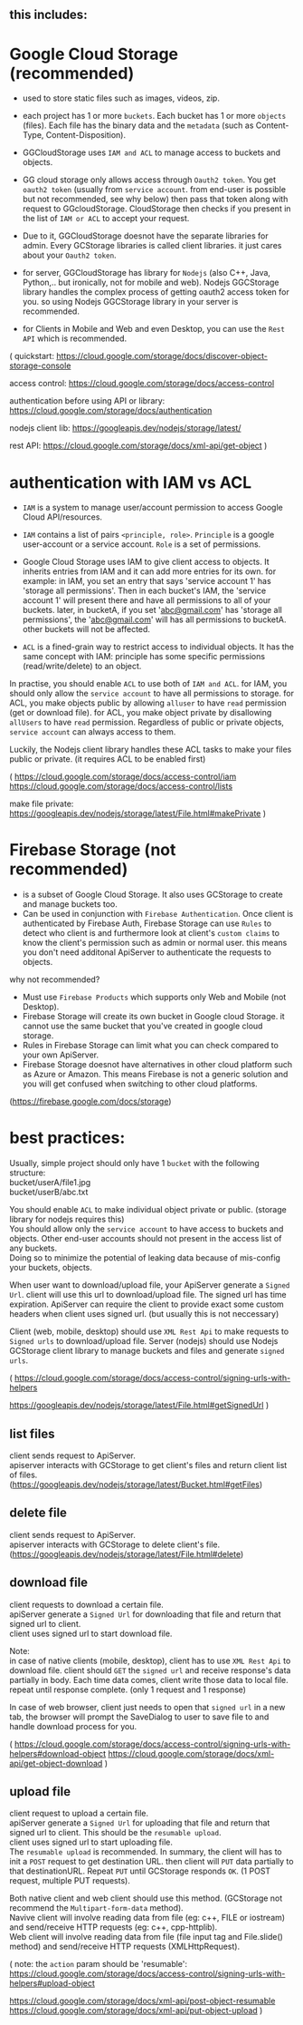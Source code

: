 this includes:
- 


# Google Cloud Storage (recommended)
- used to store static files such as images, videos, zip.
- each project has 1 or more `buckets`. Each bucket has 1 or more `objects` (files). Each file has the binary data and the `metadata` (such as Content-Type, Content-Disposition).

- GGCloudStorage uses `IAM and ACL` to manage access to buckets and objects.
- GG cloud storage only allows access through `Oauth2 token`. You get `oauth2 token` (usually from `service account`. from end-user is possible but not recommended, see why below) then pass that token along with request to GGcloudStorage. CloudStorage then checks if you present in the list of `IAM or ACL` to accept your request. 

- Due to it, GGCloudStorage doesnot have the separate libraries for admin. Every GCStorage libraries is called client libraries. it just cares about your `Oauth2 token`.
- for server, GGCloudStorage has library for `Nodejs` (also C++, Java, Python,.. but ironically, not for mobile and web). Nodejs GGCStorage library handles the complex process of getting oauth2 access token for you. so using Nodejs GGCStorage library in your server is recommended.
- for Clients in Mobile and Web and even Desktop, you can use the `Rest API` which is recommended.

(
quickstart:
https://cloud.google.com/storage/docs/discover-object-storage-console

access control:
https://cloud.google.com/storage/docs/access-control

authentication before using API or library:
https://cloud.google.com/storage/docs/authentication

nodejs client lib:
https://googleapis.dev/nodejs/storage/latest/

rest API:
https://cloud.google.com/storage/docs/xml-api/get-object
)

# authentication with IAM vs ACL
- `IAM` is a system to manage user/account permission to access Google Cloud API/resources.
- `IAM` contains a list of pairs `<principle, role>`. `Principle` is a google user-account or a service account. `Role` is a set of permissions.
- Google Cloud Storage uses IAM to give client access to objects. It inherits entries from IAM and it can add more entries for its own.
for example: in IAM, you set an entry that says 'service account 1' has 'storage all permissions'. Then in each bucket's IAM, the 'service account 1' will present there and have all permissions to all of your buckets. later, in bucketA, if you set 'abc@gmail.com' has 'storage all permissions', the 'abc@gmail.com' will has all permissions to bucketA. other buckets will not be affected.

- `ACL` is a fined-grain way to restrict access to individual objects. It has the same concept with IAM: principle has some specific permissions (read/write/delete) to an object.

In practise, you should enable `ACL` to use both of `IAM and ACL`. for IAM, you should only allow the `service account` to have all permissions to storage. for ACL, you make objects public by allowing `alluser` to have `read` permission (get or download file). for ACL, you make object private by disallowing `allUsers` to have `read` permission. Regardless of public or private objects, `service account` can always access to them.  

Luckily, the Nodejs client library handles these ACL tasks to make your files public or private. (it requires ACL to be enabled first)

(
https://cloud.google.com/storage/docs/access-control/iam  
https://cloud.google.com/storage/docs/access-control/lists  

make file private:  
https://googleapis.dev/nodejs/storage/latest/File.html#makePrivate
)

# Firebase Storage (not recommended)
- is a subset of Google Cloud Storage. It also uses GCStorage to create and manage buckets too.
- Can be used in conjunction with `Firebase Authentication`. Once client is authenticated by Firebase Auth, Firebase Storage can use `Rules` to detect who client is and furthermore look at client's `custom claims` to know the client's permission such as admin or normal user. this means you don't need additonal ApiServer to authenticate the requests to objects.

why not recommended?
- Must use `Firebase Products` which supports only Web and Mobile (not Desktop). 
- Firebase Storage will create its own bucket in Google cloud Storage. it cannot use the same bucket that you've created in google cloud storage.
- Rules in Firebase Storage can limit what you can check compared to your own ApiServer.
- Firebase Storage doesnot have alternatives in other cloud platform such as Azure or Amazon. This means Firebase is not a generic solution and you will get confused when switching to other cloud platforms.

(https://firebase.google.com/docs/storage)

# best practices:

Usually, simple project should only have 1 `bucket` with the following structure:  
bucket/userA/file1.jpg  
bucket/userB/abc.txt  

You should enable `ACL` to make individual object private or public. (storage library for nodejs requires this)   
You should allow only the `service account` to have access to buckets and objects. Other end-user accounts should not present in the access list of any buckets.  
Doing so to minimize the potential of leaking data because of mis-config your buckets, objects.

When user want to download/upload file, your ApiServer generate a `Signed Url`. client will use this url to download/upload file.
The signed url has time expiration. ApiServer can require the client to provide exact some custom headers when client uses signed url. (but usually this is not neccessary)

Client (web, mobile, desktop) should use `XML Rest Api` to make requests to `Signed urls` to download/upload file.
Server (nodejs) should use Nodejs GCStorage client library to manage buckets and files and generate `signed urls`.

(
https://cloud.google.com/storage/docs/access-control/signing-urls-with-helpers

https://googleapis.dev/nodejs/storage/latest/File.html#getSignedUrl
)

## list files
client sends request to ApiServer.  
apiserver interacts with GCStorage to get client's files and return client list of files.   
(https://googleapis.dev/nodejs/storage/latest/Bucket.html#getFiles)

## delete file
client sends request to ApiServer.  
apiserver interacts with GCStorage to delete client's file.    
(https://googleapis.dev/nodejs/storage/latest/File.html#delete)

## download file
client requests to download a certain file.  
apiServer generate a `Signed Url` for downloading that file and return that signed url to client.  
client uses signed url to start download file.  

Note:   
in case of native clients (mobile, desktop), client has to use `XML Rest Api` to download file. client should `GET` the `signed url` and receive response's data partially in body. Each time data comes, client write those data to local file. repeat until response complete. (only 1 request and 1 response)

In case of web browser, client just needs to open that `signed url` in a new tab, the browser will prompt the SaveDialog to user to save file to and handle download process for you.

(
https://cloud.google.com/storage/docs/access-control/signing-urls-with-helpers#download-object
https://cloud.google.com/storage/docs/xml-api/get-object-download
)

## upload file
client request to upload a certain file.  
apiServer generate a `Signed Url` for uploading that file and return that signed url to client. This should be the `resumable upload`.  
client uses signed url to start uploading file.  
The `resumable upload` is recommended. In summary, the client will has to init a `POST` request to get destination URL. then client will `PUT` data partially to that destinationURL. Repeat `PUT` until GCStorage responds `OK`. (1 POST request, multiple PUT requests).

Both native client and web client should use this method. (GCStorage not recommend the `Multipart-form-data` method).  
Navive client will involve reading data from file (eg: c++, FILE or iostream) and send/receive HTTP requests (eg: c++, cpp-httplib).  
Web client will involve reading data from file (file input tag and File.slide() method) and send/receive HTTP requests (XMLHttpRequest).  

(
note: the `action` param should be 'resumable':
https://cloud.google.com/storage/docs/access-control/signing-urls-with-helpers#upload-object

https://cloud.google.com/storage/docs/xml-api/post-object-resumable
https://cloud.google.com/storage/docs/xml-api/put-object-upload
)
